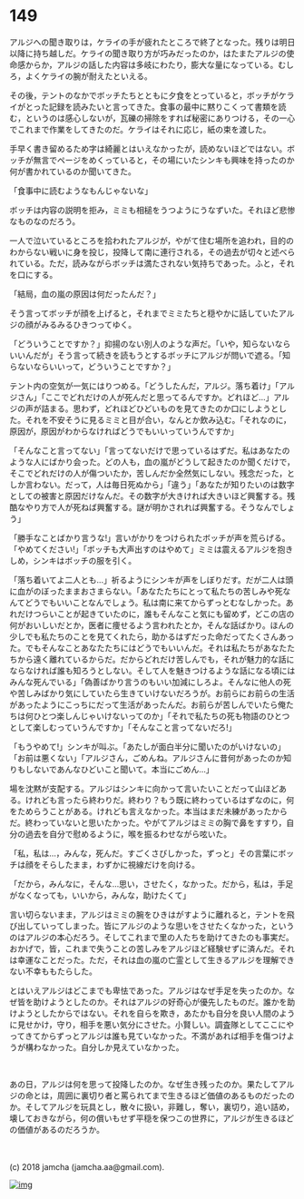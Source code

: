# 149

アルジへの聞き取りは，ケライの手が疲れたところで終了となった。残りは明日以降に持ち越しだ。ケライの聞き取り方が巧みだったのか，はたまたアルジの使命感からか，アルジの話した内容は多岐にわたり，膨大な量になっている。むしろ，よくケライの腕が耐えたといえる。  

その後，テントのなかでボッチたちとともに夕食をとっていると，ボッチがケライがとった記録を読みたいと言ってきた。食事の最中に黙りこくって書類を読む，というのは感心しないが，瓦礫の掃除をすれば秘密にありつける，その一心でこれまで作業をしてきたのだ。ケライはそれに応じ，紙の束を渡した。  

手早く書き留めるため字は綺麗とはいえなかったが，読めないほどではない。ボッチが無言でページをめくっていると，その場にいたシンキも興味を持ったのか何が書かれているのか聞いてきた。  

「食事中に読むようなもんじゃないな」  

ボッチは内容の説明を拒み，ミミも相槌をうつようにうなずいた。それほど悲惨なものなのだろう。  

一人で泣いているところを拾われたアルジが，やがて住む場所を追われ，目的のわからない戦いに身を投じ，投降して南に連行される，その過去が切々と述べられている。ただ，読みながらボッチは満たされない気持ちであった。ふと，それを口にする。  

「結局，血の嵐の原因は何だったんだ？」  

そう言ってボッチが顔を上げると，それまでミミたちと穏やかに話していたアルジの顔がみるみるひきつってゆく。  

「どういうことですか？」抑揚のない別人のような声だ。「いや，知らないならいいんだが」そう言って続きを読もうとするボッチにアルジが問いで遮る。「知らないならいいって，どういうことですか？」  

テント内の空気が一気にはりつめる。「どうしたんだ，アルジ。落ち着け」「アルジさん」「ここでどれだけの人が死んだと思ってるんですか。どれほど…」アルジの声が詰まる。思わず，どれほどひどいものを見てきたのか口にしようとした。それを不安そうに見るミミと目が合い，なんとか飲み込む。「それなのに，原因が，原因がわからなければどうでもいいっていうんですか」  

「そんなこと言ってない」「言ってないだけで思っているはずだ。私はあなたのような人にばかり会った。どの人も，血の嵐がどうして起きたのか聞くだけで，そこでどれだけの人が傷ついたか，苦しんだか全然気にしない。残念だった，としか言わない。だって，人は毎日死ぬから」「違う」「あなたが知りたいのは数字としての被害と原因だけなんだ。その数字が大きければ大きいほど興奮する。残酷なやり方で人が死ねば興奮する。謎が明かされれば興奮する。そうなんでしょう」  

「勝手なことばかり言うな!」言いがかりをつけられたボッチが声を荒らげる。「やめてください!」「ボッチも大声出すのはやめて」ミミは震えるアルジを抱きしめ，シンキはボッチの服を引く。  

「落ち着いてよ二人とも…」祈るようにシンキが声をしぼりだす。だが二人は頭に血がのぼったままおさまらない。「あなたたちにとって私たちの苦しみや死なんてどうでもいいことなんでしょう。私は南に来てからずっとむなしかった。あれだけつらいことが起きていたのに，誰もそんなこと気にも留めず，どこの店の何がおいしいだとか，医者に痩せるよう言われたとか，そんな話ばかり。ほんの少しでも私たちのことを見てくれたら，助かるはずだった命だってたくさんあった。でもそんなことあなたたちにはどうでもいいんだ。それは私たちがあなたたちから遠く離れているからだ。だからどれだけ苦しんでも，それが魅力的な話にならなければ誰も知ろうとしない。そして人を魅きつけるような話になる頃にはみんな死んでいる」「偽善ばかり言うのもいい加減にしろよ。そんなに他人の死や苦しみばかり気にしていたら生きていけないだろうが。お前らにお前らの生活があったようにこっちにだって生活があったんだ。お前らが苦しんでいたら俺たちは何ひとつ楽しんじゃいけないってのか」「それで私たちの死も物語のひとつとして楽しむっていうんですか」「そんなこと言ってないだろ!」  

「もうやめて!」シンキが叫ぶ。「あたしが面白半分に聞いたのがいけないの」「お前は悪くない」「アルジさん，ごめんね。アルジさんに昔何があったのか知りもしないであんなひどいこと聞いて。本当にごめん…」  

場を沈黙が支配する。アルジはシンキに向かって言いたいことだって山ほどある。けれども言ったら終わりだ。終わり？もう既に終わっているはずなのに，何をためらうことがある。けれども言えなかった。本当はまだ未練があったからだ。終わっていないと思いたかった。やがてアルジはミミの胸で鼻をすすり，自分の過去を自分で慰めるように，喉を振るわせながら呟いた。  

「私，私は…，みんな，死んだ。すごくさびしかった，ずっと」その言葉にボッチは顔をそらしたまま，わずかに視線だけを向ける。  

「だから，みんなに，そんな…思い，させたく，なかった。だから，私は，手足がなくなっても，いいから，みんな，助けたくて」  

言い切らないまま，アルジはミミの腕をひきはがすように離れると，テントを飛び出していってしまった。皆にアルジのような思いをさせたくなかった，というのはアルジの本心だろう。そしてこれまで里の人たちを助けてきたのも事実だ。おかげで，皆，これまで失うことの苦しみをアルジほど経験せずに済んだ。それは幸運なことだった。ただ，それは血の嵐の亡霊として生きるアルジを理解できない不幸ももたらした。  

とはいえアルジはどこまでも卑怯であった。アルジはなぜ手足を失ったのか。なぜ皆を助けようとしたのか。それはアルジの好奇心が優先したものだ。誰かを助けようとしたからではない。それを自らを欺き，あたかも自分を良い人間のように見せかけ，守り，相手を悪い気分にさせた。小賢しい。調査隊としてここにやってきてからずっとアルジは誰も見ていなかった。不満があれば相手を傷つけようが構わなかった。自分しか見えていなかった。  

<br>  

あの日，アルジは何を思って投降したのか。なぜ生き残ったのか。果たしてアルジの命とは，周囲に裏切り者と罵られてまで生きるほど価値のあるものだったのか。そしてアルジを玩具とし，散々に扱い，非難し，奪い，裏切り，追い詰め，壊しておきながら，何の償いもせず平穏を保つこの世界に，アルジが生きるほどの価値があるのだろうか。  

<br>  
<br>  
(c) 2018 jamcha (jamcha.aa@gmail.com).  

[![img](http://i.creativecommons.org/l/by-nc-sa/4.0/88x31.png)](http://creativecommons.org/licenses/by-nc-sa/4.0/deed)
